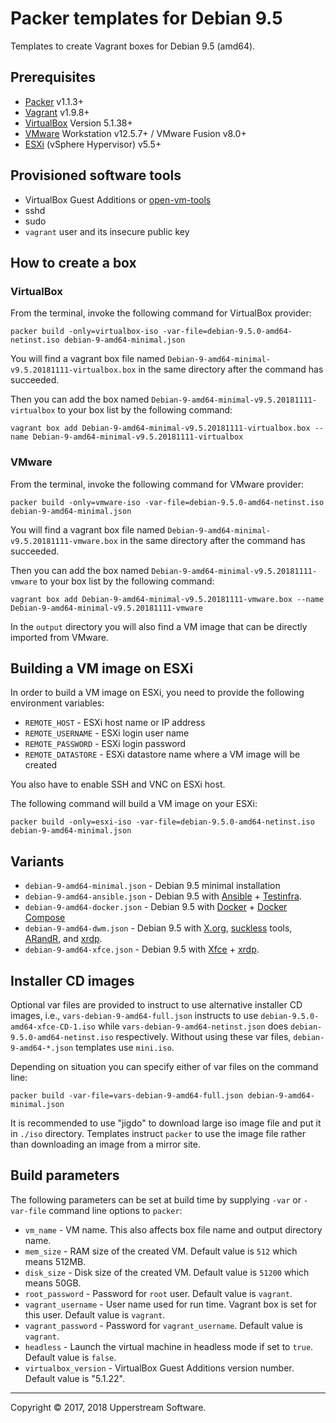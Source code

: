 # Packer templates for Debian 9.5

Templates to create Vagrant boxes for Debian 9.5 (amd64).


## Prerequisites

* [Packer][] v1.1.3+
* [Vagrant][] v1.9.8+
* [VirtualBox][] Version 5.1.38+
* [VMware][] Workstation v12.5.7+ / VMware Fusion v8.0+
* [ESXi][] (vSphere Hypervisor) v5.5+

[ESXi]: http://www.vmware.com/products/vsphere-hypervisor
    "Free VMware vSphere Hypervisor, Free Virtualization (ESXi)"
[Packer]: https://www.packer.io/ "Packer by HashiCorp"
[Vagrant]: https://www.vagrantup.com/ "Vagrant"
[VirtualBox]: https://www.virtualbox.org/ "Oracle VM VirtualBox"
[VMware]: http://www.vmware.com/
    "VMware Virtualization for Desktop &amp; Server, Application, Public &amp; Hybrid Clouds"


## Provisioned software tools

* VirtualBox Guest Additions or [open-vm-tools][]
* sshd
* sudo
* `vagrant` user and its insecure public key

[open-vm-tools]: https://github.com/vmware/open-vm-tools
    "Official repository of VMware open-vm-tools project"


## How to create a box

### VirtualBox

From the terminal, invoke the following command for VirtualBox provider:

    packer build -only=virtualbox-iso -var-file=debian-9.5.0-amd64-netinst.iso debian-9-amd64-minimal.json

You will find a vagrant box file named `Debian-9-amd64-minimal-v9.5.20181111-virtualbox.box`
in the same directory after the command has succeeded.

Then you can add the box named `Debian-9-amd64-minimal-v9.5.20181111-virtualbox` to your box list
by the following command:

    vagrant box add Debian-9-amd64-minimal-v9.5.20181111-virtualbox.box --name Debian-9-amd64-minimal-v9.5.20181111-virtualbox

### VMware

From the terminal, invoke the following command for VMware provider:

    packer build -only=vmware-iso -var-file=debian-9.5.0-amd64-netinst.iso debian-9-amd64-minimal.json

You will find a vagrant box file named `Debian-9-amd64-minimal-v9.5.20181111-vmware.box`
in the same directory after the command has succeeded.

Then you can add the box named `Debian-9-amd64-minimal-v9.5.20181111-vmware` to your box list
by the following command:

    vagrant box add Debian-9-amd64-minimal-v9.5.20181111-vmware.box --name Debian-9-amd64-minimal-v9.5.20181111-vmware

In the `output` directory you will also find a VM image that can be
directly imported from VMware.


## Building a VM image on ESXi

In order to build a VM image on ESXi, you need to provide the following
environment variables:

* `REMOTE_HOST` - ESXi host name or IP address
* `REMOTE_USERNAME` - ESXi login user name
* `REMOTE_PASSWORD` - ESXi login password
* `REMOTE_DATASTORE` - ESXi datastore name where a VM image will be
  created

You also have to enable SSH and VNC on ESXi host.

The following command will build a VM image on your ESXi:

    packer build -only=esxi-iso -var-file=debian-9.5.0-amd64-netinst.iso debian-9-amd64-minimal.json


## Variants

* `debian-9-amd64-minimal.json` - Debian 9.5 minimal installation
* `debian-9-amd64-ansible.json` - Debian 9.5 with [Ansible][] +
  [Testinfra][].
* `debian-9-amd64-docker.json` - Debian 9.5 with [Docker][] +
  [Docker Compose][]
* `debian-9-amd64-dwm.json` - Debian 9.5 with [X.org][], [suckless][]
  tools, [ARandR][], and [xrdp][].
* `debian-9-amd64-xfce.json` - Debian 9.5 with [Xfce][] + [xrdp][].

[Ansible]: https://www.ansible.com/ "Ansible is Simple IT Automation"
[ARandR]: https://christian.amsuess.com/tools/arandr/
    "ARandR: Another XRandR GUI"
[Docker]: https://www.docker.com/
    "Docker - Build, Ship and Run Any App, Anywhere"
[Docker Compose]: https://docs.docker.com/compose/ "Docker Compose"
[SLiM]: https://sourceforge.net/projects/slim.berlios/
    "SLiM download | SourceForge.net"
[suckless]: http://suckless.org/ "suckless.org software that sucks less"
[Testinfra]: https://testinfra.readthedocs.io/en/latest/
    "Testinfra test your infrastructure &#8212; testinfra 1.10.2.dev3 documentation"
[X.org]: https://www.x.org/wiki/ "X.Org"
[Xfce]: http://www.xfce.org/ "Xfce Desktop Environment"
[xrdp]: http://www.xrdp.org/ "xrdp"


## Installer CD images

Optional var files are provided to instruct to use alternative
installer CD images, i.e., `vars-debian-9-amd64-full.json` instructs to
use `debian-9.5.0-amd64-xfce-CD-1.iso` while `vars-debian-9-amd64-netinst.json`
does `debian-9.5.0-amd64-netinst.iso` respectively.
Without using these var files, `debian-9-amd64-*.json` templates use
`mini.iso`.

Depending on situation you can specify either of var files on the
command line:

    packer build -var-file=vars-debian-9-amd64-full.json debian-9-amd64-minimal.json

It is recommended to use "jigdo" to download large iso image file and
put it in `./iso` directory.  Templates instruct `packer` to use the
image file rather than downloading an image from a mirror site.


## Build parameters

The following parameters can be set at build time by supplying `-var`
or `-var-file` command line options to `packer`:

* `vm_name` - VM name.  This also affects box file name and output
  directory name.
* `mem_size` - RAM size of the created VM.  Default value is `512`
  which means 512MB.
* `disk_size` - Disk size of the created VM.  Default value is `51200`
  which means 50GB.
* `root_password` - Password for `root` user.  Default value is
  `vagrant`.
* `vagrant_username` - User name used for run time.  Vagrant box is set
  for this user.  Default value is `vagrant`.
* `vagrant_password` - Password for `vagrant_username`.  Default value
  is `vagrant`.
* `headless` - Launch the virtual machine in headless mode if set to
  `true`.  Default value is `false`.
* `virtualbox_version` - VirtualBox Guest Additions version number.
Default value is "5.1.22".


- - -

Copyright &copy; 2017, 2018 Upperstream Software.
